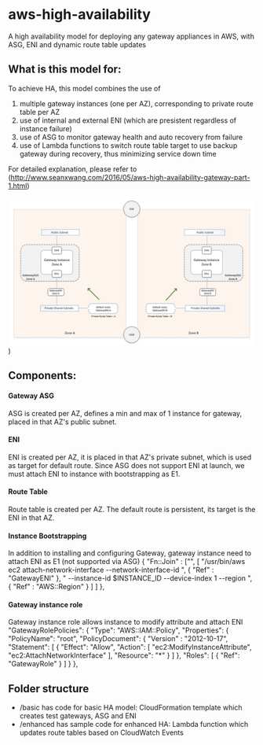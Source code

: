 # aws-high-availability
A high availability model for deploying any gateway appliances in AWS, with ASG, ENI and dynamic route table updates

## What is this model for:
To achieve HA, this model combines the use of

1. multiple gateway instances (one per AZ), corresponding to private route table per AZ
2. use of internal and external ENI (which are presistent regardless of instance failure)
3. use of ASG to monitor gateway health and auto recovery from failure
4. use of Lambda functions to switch route table target to use backup gateway during recovery, thus minimizing service down time

For detailed explanation, please refer to
(http://www.seanxwang.com/2016/05/aws-high-availability-gateway-part-1.html)

![HA basic architecture](/basic/HA_basic.JPG?raw=true "HA basic architecture"))

## Components:

#### Gateway ASG
ASG is created per AZ, defines a min and max of 1 instance for gateway, placed in that AZ's public subnet.

#### ENI
ENI is created per AZ, it is placed in that AZ's private subnet, which is used as target for default route.
Since ASG does not support ENI at launch, we must attach ENI to instance with bootstrapping as E1.

#### Route Table
Route table is created per AZ. The default route is persistent, its target is the ENI in that AZ.

#### Instance Bootstrapping
In addition to installing and configuring Gateway, gateway instance need to attach ENI as E1 (not supported via ASG)
      { "Fn::Join" : ["", [ "/usr/bin/aws ec2 attach-network-interface --network-interface-id ", { "Ref" : "GatewayENI" }, " --instance-id $INSTANCE_ID --device-index 1 --region ", { "Ref" : "AWS::Region" } ] ] },     

#### Gateway instance role
Gateway instance role allows instance to modify attribute and attach ENI
"GatewayRolePolicies": {
"Type": "AWS::IAM::Policy",
"Properties": {
"PolicyName": "root",
"PolicyDocument": {
"Version" : "2012-10-17",
"Statement": [ {
"Effect": "Allow",
"Action": [
"ec2:ModifyInstanceAttribute",
"ec2:AttachNetworkInterface"
],
"Resource": "*"
} ]
},
"Roles": [ { "Ref": "GatewayRole" } ]
}
},

## Folder structure
- /basic has code for basic HA model: CloudFormation template which creates test gateways, ASG and ENI
- /enhanced has sample code for enhanced HA: Lambda function which updates route tables based on CloudWatch Events
